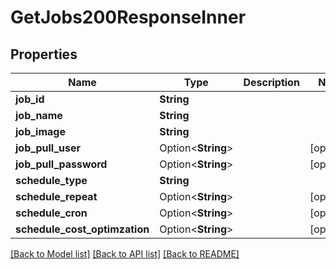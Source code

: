 # GetJobs200ResponseInner

## Properties

Name | Type | Description | Notes
------------ | ------------- | ------------- | -------------
**job_id** | **String** |  | 
**job_name** | **String** |  | 
**job_image** | **String** |  | 
**job_pull_user** | Option<**String**> |  | [optional]
**job_pull_password** | Option<**String**> |  | [optional]
**schedule_type** | **String** |  | 
**schedule_repeat** | Option<**String**> |  | [optional]
**schedule_cron** | Option<**String**> |  | [optional]
**schedule_cost_optimzation** | Option<**String**> |  | [optional]

[[Back to Model list]](../README.md#documentation-for-models) [[Back to API list]](../README.md#documentation-for-api-endpoints) [[Back to README]](../README.md)


